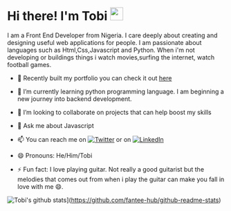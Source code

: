 # Hi there! I'm Tobi <img src="https://raw.githubusercontent.com/MartinHeinz/MartinHeinz/master/wave.gif" width="30px"> 
I am a Front End Developer from Nigeria. I care deeply about creating and designing useful web applications for people. I am passionate about languages such as Html,Css,Javascript and Python. When i'm not developing or buildings things i watch movies,surfing the internet, watch football games.


<!--
**fantee-hub/fantee-hub** is a ✨ _special_ ✨ repository because its `README.md` (this file) appears on your GitHub profile.
-->

- 🔭 Recently built my portfolio you can check it out [here](https://kunmi.netlify.app)

- 🌱 I’m currently learning python programming language. I am beginning a new journey into backend development.

- 👯 I’m looking to collaborate on projects that can help boost my skills

- 💬 Ask me about Javascript

- 📫 You can reach me on [![Twitter][1.2]][1] or on [![LinkedIn][3.2]][3]

- 😄 Pronouns: He/Him/Tobi

- ⚡ Fun fact: I love playing guitar. Not really a good guitarist but the melodies that comes out from when i play the guitar can make you fall in love with me 😄.



[1.2]: http://i.imgur.com/wWzX9uB.png
[3.2]: https://raw.githubusercontent.com/MartinHeinz/MartinHeinz/master/linkedin-3-16.png (Linkedin icon without padding)
[1]: https://twitter.com/king_kunmi?s=08
[3]: https://www.linkedin.com/in/faniran-tobi-80a621127

![Tobi's github stats](https://github-readme-stats.vercel.app/api?username=fantee-hub&show_icons=true&theme=radical)](https://github.com/fantee-hub/github-readme-stats)
